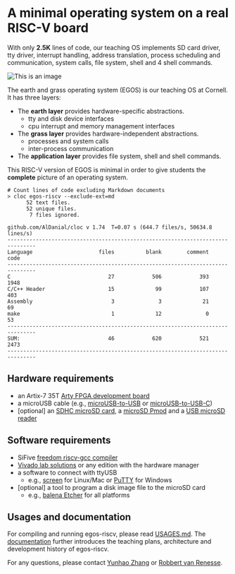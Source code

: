 # A minimal operating system on a real RISC-V board

With only **2.5K** lines of code, our teaching OS implements SD card driver, tty driver, interrupt handling, address translation, process scheduling and communication, system calls, file system, shell and 4 shell commands.

![This is an image](https://dolobyte.net/print/egos-riscv.jpg)

The earth and grass operating system (EGOS) is our teaching OS at Cornell. It has three layers: 

* The **earth layer** provides hardware-specific abstractions.
    * tty and disk device interfaces
    * cpu interrupt and memory management interfaces
* The **grass layer** provides hardware-independent abstractions.
    * processes and system calls
    * inter-process communication
* The **application layer** provides file system, shell and shell commands.

This RISC-V version of EGOS is minimal in order to give students the **complete** picture of an operating system.

```shell
# Count lines of code excluding Markdown documents
> cloc egos-riscv --exclude-ext=md  
      52 text files.
      52 unique files.                              
       7 files ignored.

github.com/AlDanial/cloc v 1.74  T=0.07 s (644.7 files/s, 50634.8 lines/s)
-------------------------------------------------------------------------------
Language                     files          blank        comment           code
-------------------------------------------------------------------------------
C                               27            506            393           1948
C/C++ Header                    15             99            107            403
Assembly                         3              3             21             69
make                             1             12              0             53
-------------------------------------------------------------------------------
SUM:                            46            620            521           2473
-------------------------------------------------------------------------------
```

## Hardware requirements
* an Artix-7 35T [Arty FPGA development board](https://www.xilinx.com/products/boards-and-kits/arty.html)
* a microUSB cable (e.g., [microUSB-to-USB](https://www.amazon.com/CableCreation-Charging-Shielded-Charger-Compatible/dp/B07CKXQ9NB?ref_=ast_sto_dp&th=1&psc=1) or [microUSB-to-USB-C](https://www.amazon.com/dp/B0744BKDRD?psc=1&ref=ppx_yo2_dt_b_product_details))
* [optional] an [SDHC microSD card](https://www.amazon.com/dp/B073K14CVB?ref=ppx_yo2_dt_b_product_details&th=1), a [microSD Pmod](https://digilent.com/reference/pmod/pmodmicrosd/start?redirect=1) and a [USB microSD reader](https://www.amazon.com/dp/B07G5JV2B5?psc=1&ref=ppx_yo2_dt_b_product_details)

## Software requirements
* SiFive [freedom riscv-gcc compiler](https://github.com/sifive/freedom-tools/releases/tag/v2020.04.0-Toolchain.Only)
* [Vivado lab solutions](https://www.xilinx.com/support/download.html) or any edition with the hardware manager
* a software to connect with ttyUSB
    * e.g., [screen](https://linux.die.net/man/1/screen) for Linux/Mac or [PuTTY](https://www.putty.org/) for Windows
* [optional] a tool to program a disk image file to the microSD card 
    * e.g., [balena Etcher](https://www.balena.io/etcher/) for all platforms

## Usages and documentation

For compiling and running egos-riscv, please read [USAGES.md](USAGES.md). 
The [documentation](../../../documentation) further introduces the teaching plans, architecture and development history of egos-riscv.

For any questions, please contact [Yunhao Zhang](https://dolobyte.net/) or [Robbert van Renesse](https://www.cs.cornell.edu/home/rvr/).
